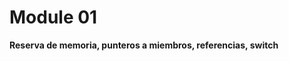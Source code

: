 
<script setup lang="ts">
import Woaos from '@theme/components/categoria.vue';
import { module01 } from './module01.ts';

</script>
# Module 01

**Reserva de memoria, punteros a miembros, referencias, switch**

<Woaos :links="module01"/>
